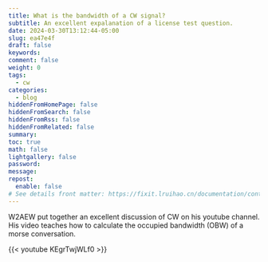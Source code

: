 ```yaml
---
title: What is the bandwidth of a CW signal?
subtitle: An excellent expalanation of a license test question.
date: 2024-03-30T13:12:44-05:00
slug: ea47e4f
draft: false
keywords:
comment: false
weight: 0
tags:
  - cw
categories:
  - blog
hiddenFromHomePage: false
hiddenFromSearch: false
hiddenFromRss: false
hiddenFromRelated: false
summary:
toc: true
math: false
lightgallery: false
password:
message:
repost:
  enable: false
# See details front matter: https://fixit.lruihao.cn/documentation/content-management/introduction/#front-matter
---
```


W2AEW put together an excellent discussion of CW on his youtube channel. His video teaches how to calculate the occupied bandwidth
(OBW) of a morse conversation.

{{< youtube KEgrTwjWLf0 >}}

